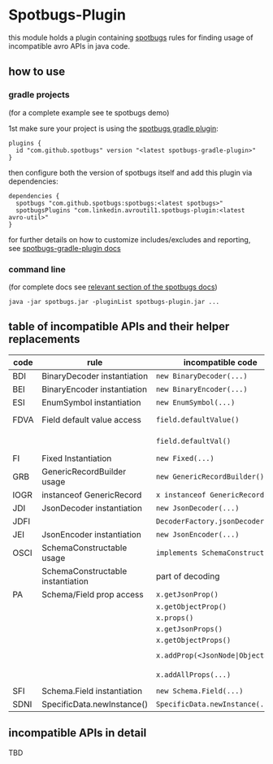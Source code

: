 # Spotbugs-Plugin

this module holds a plugin containing [spotbugs](https://spotbugs.github.io/) rules for finding usage of incompatible avro APIs in java code.

## how to use

### gradle projects

(for a complete example see te spotbugs demo)

1st make sure your project is using the [spotbugs gradle plugin](https://plugins.gradle.org/plugin/com.github.spotbugs):
```
plugins {
  id "com.github.spotbugs" version "<latest spotbugs-gradle-plugin>"
}
```
then configure both the version of spotbugs itself and add this plugin via dependencies:
```
dependencies {
  spotbugs "com.github.spotbugs:spotbugs:<latest spotbugs>"
  spotbugsPlugins "com.linkedin.avroutil1.spotbugs-plugin:<latest avro-util>"        
}
```
for further details on how to customize includes/excludes and reporting, see [spotbugs-gradle-plugin docs](https://github.com/spotbugs/spotbugs-gradle-plugin)

### command line

(for complete docs see [relevant section of the spotbugs docs](https://spotbugs.readthedocs.io/en/stable/running.html))

```
java -jar spotbugs.jar -pluginList spotbugs-plugin.jar ...
```
## table of incompatible APIs and their helper replacements

| code | rule | incompatible code | compatible replacement |
|------|------|-------------------|------------------------|
| BDI  | BinaryDecoder instantiation | ```new BinaryDecoder(...)```  | ```AvroCompatibilityHelper.newBinaryDecoder(...)``` |
| BEI  | BinaryEncoder instantiation | ```new BinaryEncoder(...)```  | ```AvroCompatibilityHelper.newBinaryEncoder(...)``` |
| ESI  | EnumSymbol instantiation    | ```new EnumSymbol(...)```     | ```AvroCompatibilityHelper.newEnumSymbol(...)``` |
| FDVA | Field default value access  | ```field.defaultValue()```    | ```AvroCompatibilityHelper.fieldHasDefault(...)``` and then ```AvroCompatibilityHelper.get<Generic\|Specific>DefaultValue(...)``` |
|      |                             | ```field.defaultVal()```      | ```AvroCompatibilityHelper.fieldHasDefault(...)``` and then ```AvroCompatibilityHelper.get<Generic\|Specific>DefaultValue(...)``` |
| FI   | Fixed Instantiation         | ```new Fixed(...)```          | ```AvroCompatibilityHelper.newFixed(...)``` |
| GRB  | GenericRecordBuilder usage  | ```new GenericRecordBuilder()``` | none (yet?)  |
| IOGR | instanceof GenericRecord    | ```x instanceof GenericRecord``` | ```AvroCompatibilityHelper.isGenericRecord(...)``` |
| JDI  | JsonDecoder instantiation   | ```new JsonDecoder(...)``` | ```AvroCompatibilityHelper.new<Compatible>JsonDecoder(...)``` |
| JDFI |                             | ```DecoderFactory.jsonDecoder(...)``` | ```AvroCompatibilityHelper.new<Compatible>JsonDecoder(...)``` |
| JEI  | JsonEncoder instantiation   | ```new JsonEncoder(...)``` | ```AvroCompatibilityHelper.newJsonEncoder(...)``` |
| OSCI | SchemaConstructable usage   | ```implements SchemaConstructable``` | use ```GenericData.Record``` directly |
|      | SchemaConstructable instantiation | part of decoding | ```AvroCompatibilityHelper.newInstance(...)``` |
| PA   | Schema/Field prop access    | ```x.getJsonProp()``` | ```AvroCompatibilityHelper.get<Field\|Schema>PropAsJsonString(...)``` |
|      |                             | ```x.getObjectProp()``` | ```AvroCompatibilityHelper.get<Field\|Schema>PropAsJsonString(...)``` |
|      |                             | ```x.props()``` | ```AvroCompatibilityHelper.get<Field\|Schema>PropAsJsonString(...)``` |
|      |                             | ```x.getJsonProps()``` | ```AvroCompatibilityHelper.get<Field\|Schema>PropAsJsonString(...)``` |
|      |                             | ```x.getObjectProps()``` | ```AvroCompatibilityHelper.get<Field\|Schema>PropAsJsonString(...)``` |
|      |                             | ```x.addProp(<JsonNode\|Object>)``` | ```AvroCompatibilityHelper.cloneSchema(...) or AvroCompatibilityHelper.createSchemaField(...)``` |
|      |                             | ```x.addAllProps(...)``` | ```AvroCompatibilityHelper.cloneSchema(...) or AvroCompatibilityHelper.createSchemaField(...)``` |
| SFI  | Schema.Field instantiation  | ```new Schema.Field(...)``` | ```AvroCompatibilityHelper.createSchemaField(...)``` |
| SDNI | SpecificData.newInstance()  | ```SpecificData.newInstance(...)``` | ```AvroCompatibilityHelper.newInstance(...)``` |

## incompatible APIs in detail

TBD
